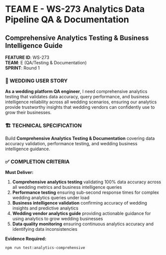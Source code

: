# TEAM E - WS-273 Analytics Data Pipeline QA & Documentation
## Comprehensive Analytics Testing & Business Intelligence Guide

**FEATURE ID**: WS-273  
**TEAM**: E (QA/Testing & Documentation)  
**SPRINT**: Round 1  

### 🎯 WEDDING USER STORY

**As a wedding platform QA engineer**, I need comprehensive analytics testing that validates data accuracy, query performance, and business intelligence reliability across all wedding scenarios, ensuring our analytics provide trustworthy insights that wedding vendors can confidently use to grow their businesses.

### 🏗️ TECHNICAL SPECIFICATION

Build **Comprehensive Analytics Testing & Documentation** covering data accuracy validation, performance testing, and wedding business intelligence guidance.

### ✅ COMPLETION CRITERIA

**Must Deliver:**
1. **Comprehensive analytics testing** validating 100% data accuracy across all wedding metrics and business intelligence queries
2. **Performance testing** ensuring sub-second response times for complex wedding analytics queries under load
3. **Business intelligence validation** confirming accuracy of wedding insights and predictive analytics
4. **Wedding vendor analytics guide** providing actionable guidance for using analytics to grow wedding businesses
5. **Data quality monitoring** ensuring continuous analytics accuracy and identifying data inconsistencies

**Evidence Required:**
```bash
npm run test:analytics-comprehensive
```